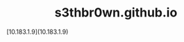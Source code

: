 <style> 
h1{
  text-align: center;
  
}
h2 {
  text-align: left;


}
</style>
<h1> s3thbr0wn.github.io </h1>
[10.183.1.9](10.183.1.9)

